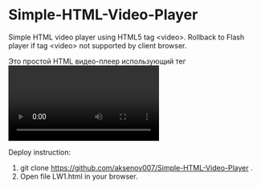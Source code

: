 Simple-HTML-Video-Player
========================

Simple HTML video player using HTML5 tag &lt;video>. Rollback to Flash player if tag &lt;video> not supported by client browser.

Это простой HTML видео-плеер использующий тег <video> стандарта HTML 5. Использует собственные элементы управления проигрывателем. Поддерживает файлы только в формате .mp4. В текущей версии возможно проигрывать только один файл. Для браузеров и платформ, не поддерживающих тег <video> а также формат mp4, автоматически запускается Flash-плеер.

Deploy instruction:
1. git clone https://github.com/aksenov007/Simple-HTML-Video-Player .
2. Open file LW1.html in your browser.